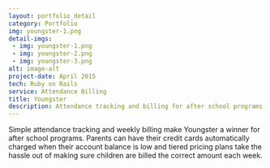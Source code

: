 ```yaml
---
layout: portfolio_detail
category: Portfolio
img: youngster-1.png
detail-imgs: 
 - img: youngster-1.png
 - img: youngster-2.png
 - img: youngster-3.png
alt: image-alt
project-date: April 2015
tech: Ruby on Rails
service: Attendance Billing
title: Youngster
description: Attendance tracking and billing for after school programs can be a time-consuming drag for school administrators. Youngster aims to create an easy solution that isn't overburdened with too many unnecessary features.
---
```

<p>Simple attendance tracking and weekly billing make Youngster a winner for after school programs. Parents can have their credit cards automatically charged when their account balance is low and tiered pricing plans take the hassle out of making sure children are billed the correct amount each week.</p>